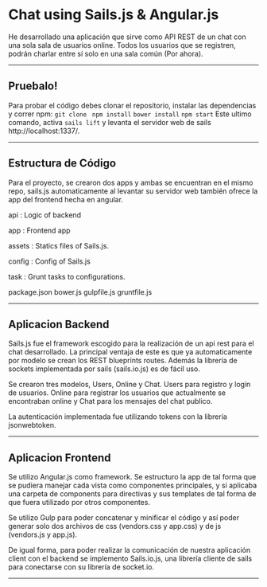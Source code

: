 Chat using Sails.js & Angular.js
===================


He desarrollado una aplicación que sirve como API REST de un chat con una sola sala de usuarios online. Todos los usuarios que se registren, podrán charlar entre sí solo en una sala común (Por ahora).

----------


Pruebalo!
-------------
Para probar el código debes clonar el repositorio, instalar las dependencias y correr npm:
`git clone `
`npm install`
`bower install`
`npm start`
Este ultimo comando, activa `sails lift` y levanta el servidor web de sails http://localhost:1337/.

----------


Estructura de Código
-------------------
Para el proyecto, se crearon dos apps y ambas se encuentran en el mismo repo, sails.js automaticamente al levantar su servidor web también ofrece la app del frontend hecha en angular.

api
:    Logic of backend

app
:   Frontend app

assets
:    Statics files of Sails.js.

config
:    Config of Sails.js

task
:    Grunt tasks to configurations.

package.json
bower.js
gulpfile.js
gruntfile.js

----------
Aplicacion Backend
-------------

Sails.js fue el framework escogido para la realización de un api rest para el chat desarrollado. La principal ventaja de este es que ya automaticamente por modelo se crean los REST blueprints routes. Además la librería de sockets implementada por sails (sails.io.js) es de fácil uso.

Se crearon tres modelos, Users, Online y Chat. Users para registro y login de usuarios. Online para registrar los usuarios que actualmente se encontraban online y Chat para los mensajes del chat publico.

La autenticación implementada fue utilizando tokens con la librería jsonwebtoken.

----------
Aplicacion Frontend
-------------

Se utilizo Angular.js como framework. Se estructuro la app de tal forma que se pudiera manejar cada vista como componentes principales, y si aplicaba una carpeta de components para directivas y sus templates de tal forma de que fuera utilizado por otros componentes.

Se utilizo Gulp para poder concatenar y minificar el código y así poder generar solo dos archivos de css (vendors.css y app.css) y de js (vendors.js y app.js).

De igual forma, para poder realizar la comunicación de nuestra aplicación client con el backend se implemento Sails.io.js, una librería cliente de sails para conectarse con su librería de socket.io.

----------
